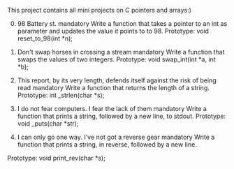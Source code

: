 This project contains all mini projects on C pointers and arrays:)


0. 98 Battery st.
mandatory
Write a function that takes a pointer to an int as parameter and updates the value it points to to 98.
Prototype: void reset_to_98(int *n);


1. Don't swap horses in crossing a stream
mandatory
Write a function that swaps the values of two integers.
Prototype: void swap_int(int *a, int *b);

2. This report, by its very length, defends itself against the risk of being read
mandatory
Write a function that returns the length of a string.
Prototype: int _strlen(char *s);

3. I do not fear computers. I fear the lack of them
mandatory
Write a function that prints a string, followed by a new line, to stdout.
Prototype: void _puts(char *str);


4. I can only go one way. I've not got a reverse gear
mandatory
Write a function that prints a string, in reverse, followed by a new line.

Prototype: void print_rev(char *s);